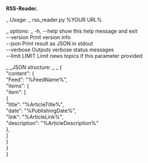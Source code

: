 **RSS-Reader.**

_ _Usage:_ _
rss_reader.py %YOUR URL%

_ _options:_ _
  -h, --help     show this help message and exit  
  --version      Print version info  
  --json         Print result as JSON in stdout  
  --verbose      Outputs verbose status messages  
  --limit LIMIT  Limit news topics if this parameter provided  



_ _JSON structure:  _ _
{  
    "content": {  
        "Feed": "%FeedName%",  
        "items": {  
            "item": [  
                {  
                    "title": "%ArticleTitle%",  
                    "date": "%PublishingDate%",  
                    "link": "%ArticleLink%",  
                    "description": "%ArticleDescription%"  
                },  
            ]  
        }  
    }  
}  
